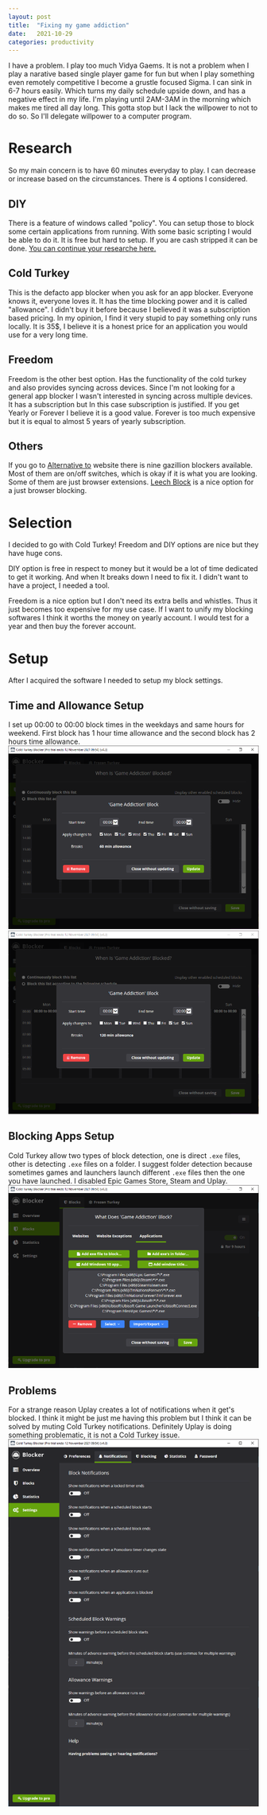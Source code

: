 ```yaml
---
layout: post
title:  "Fixing my game addiction"
date:   2021-10-29
categories: productivity
---
```

I have a problem. I play too much Vidya Gaems. It is not a problem when I play a narative based single player game for fun but when I play something even remotely competitive I become a grustle focused Sigma. I can sink in 6-7 hours easily. Which turns my daily schedule upside down, and has a negative effect in my life. I'm playing until 2AM-3AM in the morning which makes me tired all day long. This gotta stop but I lack the willpower to not to do so. So I'll delegate willpower to a computer program.

# Research
So my main concern is to have 60 minutes everyday to play. I can decrease or increase based on the circumstances. There is 4 options I considered.

## DIY
There is a feature of windows called "policy". You can setup those to block some certain applications from running. With some basic scripting I would be able to do it. It is free but hard to setup. If you are cash stripped it can be done. [You can continue your researche here.](https://www.technipages.com/prevent-users-from-running-certain-programs)

## Cold Turkey
This is the defacto app blocker when you ask for an app blocker. Everyone knows it, everyone loves it. It has the time blocking power and it is called "allowance". I didn't buy it before because I believed it was a subscription based pricing. In my opinion, I find it very stupid to pay something only runs locally. It is 35$, I believe it is a honest price for an application you would use for a very long time.

## Freedom
Freedom is the other best option. Has the functionality of the cold turkey and also provides syncing across devices. Since I'm not looking for a general app blocker I wasn't interested in syncing across multiple devices. It has a subscription but In this case subscription is justified. If you get Yearly or Forever I believe it is a good value. Forever is too much expensive but it is equal to almost 5 years of yearly subscription.

## Others
If you go to [Alternative to](https://alternativeto.net/) website there is nine gazillion blockers available. Most of them are on/off switches, which is okay if it is what you are looking. Some of them are just browser extensions. [Leech Block](https://chrome.google.com/webstore/detail/leechblock-ng/blaaajhemilngeeffpbfkdjjoefldkok) is a nice option for a just browser blocking. 

# Selection
I decided to go with Cold Turkey! Freedom and DIY options are nice but they have huge cons.

DIY option is free in respect to money but it would be a lot of time dedicated to get it working. And when It breaks down I need to fix it. I didn't want to have a project, I needed a tool.

Freedom is a nice option but I don't need its extra bells and whistles. Thus it just becomes too expensive for my use case. If I want to unify my blocking softwares I think it worths the money on yearly account. I would test for a year and then buy the forever account.

# Setup
After I acquired the software I needed to setup my block settings.
## Time and Allowance Setup
I set up 00:00 to 00:00 block times in the weekdays and same hours for weekend. First block has 1 hour time allowance and the second block has 2 hours time allowance.
![Weekdays](/assets/2021-11-05-fixing-my-game-addiction/weekdays.png)
![Weekend](/assets/2021-11-05-fixing-my-game-addiction/weekend.png)

## Blocking Apps Setup
Cold Turkey allow two types of block detection, one is direct `.exe` files, other is detecting `.exe` files on a folder. I suggest folder detection because sometimes games and launchers launch different `.exe` files then the one you have launched. I disabled Epic Games Store, Steam and Uplay.
![Weekend](/assets/2021-11-05-fixing-my-game-addiction/apps.png)


## Problems
For a strange reason Uplay creates a lot of notifications when it get's blocked. I think it might be just me having this problem but I think it can be solved by muting Cold Turkey notifications. Definitely Uplay is doing something problematic, it is not a Cold Turkey issue.
![Weekend](/assets/2021-11-05-fixing-my-game-addiction/notifications.png)